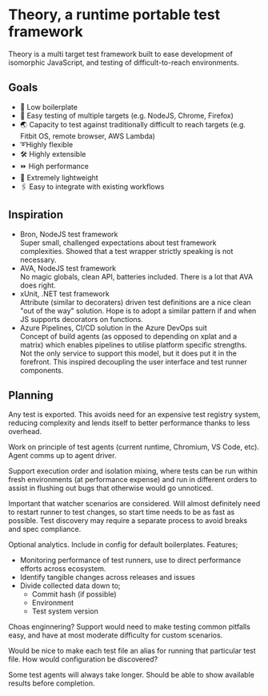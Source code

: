 # Theory, a runtime portable test framework

Theory is a multi target test framework built to ease development of isomorphic JavaScript, and testing of difficult-to-reach environments.

## Goals

* 🤏 Low boilerplate
* 🐙 Easy testing of multiple targets (e.g. NodeJS, Chrome, Firefox)
* 🌏 Capacity to test against traditionally difficult to reach targets (e.g. Fitbit OS, remote browser, AWS Lambda)
* ➰Highly flexible
* 🛠 Highly extensible
* ⏩ High performance
* 🐜 Extremely lightweight
* 🖇 Easy to integrate with existing workflows

## Inspiration

* Bron, NodeJS test framework<br/>
  Super small, challenged expectations about test framework complexities. Showed that a test wrapper strictly speaking is not necessary.
* AVA, NodeJS test framework<br/>
  No magic globals, clean API, batteries included. There is a lot that AVA does right.
* xUnit, .NET test framework<br/>
  Attribute (similar to decoraters) driven test definitions are a nice clean "out of the way" solution. Hope is to adopt a similar pattern if and when JS supports decorators on functions.
* Azure Pipelines, CI/CD solution in the Azure DevOps suit<br/>
  Concept of build agents (as opposed to depending on xplat and a matrix) which enables pipelines to utilise platform specific strengths. Not the only service to support this model, but it does put it in the forefront. This inspired decoupling the user interface and test runner components.

## Planning

Any test is exported. This avoids need for an expensive test registry system, reducing complexity and lends itself to better performance thanks to less overhead.

Work on principle of test agents (current runtime, Chromium, VS Code, etc). Agent comms up to agent driver.

Support execution order and isolation mixing, where tests can be run within fresh environments (at performance expense) and run in different orders to assist in flushing out bugs that otherwise would go unnoticed.

Important that watcher scenarios are considered. Will almost definitely need to restart runner to test changes, so start time needs to be as fast as possible. Test discovery may require a separate process to avoid breaks and spec compliance.

Optional analytics. Include in config for default boilerplates. Features;
* Monitoring performance of test runners, use to direct performance efforts across ecosystem.
* Identify tangible changes across releases and issues
* Divide collected data down to;
  * Commit hash (if possible)
  * Environment
  * Test system version

Choas enginnering? Support would need to make testing common pitfalls easy, and have at most moderate difficulty for custom scenarios.

Would be nice to make each test file an alias for running that particular test file. How would configuration be discovered?

Some test agents will always take longer. Should be able to show available results before completion.